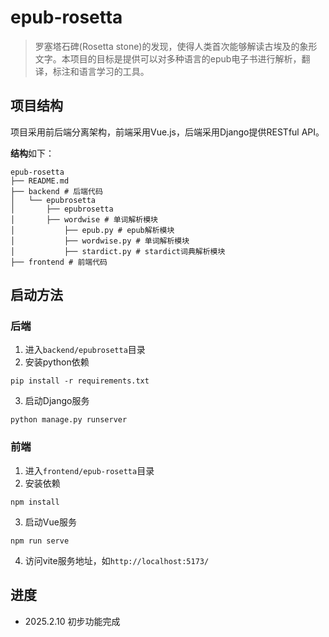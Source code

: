 # epub-rosetta
>罗塞塔石碑(Rosetta stone)的发现，使得人类首次能够解读古埃及的象形文字。本项目的目标是提供可以对多种语言的epub电子书进行解析，翻译，标注和语言学习的工具。

## 项目结构
项目采用前后端分离架构，前端采用Vue.js，后端采用Django提供RESTful API。

**结构**如下：
```shell
epub-rosetta
├── README.md
├── backend # 后端代码
│   └── epubrosetta
│       ├── epubrosetta
│       ├── wordwise # 单词解析模块
│           ├── epub.py # epub解析模块 
│           ├── wordwise.py # 单词解析模块
│           ├── stardict.py # stardict词典解析模块 
├── frontend # 前端代码
```


## 启动方法
### 后端
1. 进入`backend/epubrosetta`目录
2. 安装python依赖
```shell
pip install -r requirements.txt
```
3. 启动Django服务
```shell
python manage.py runserver
```

### 前端
1. 进入`frontend/epub-rosetta`目录
2. 安装依赖
```shell
npm install
```
3. 启动Vue服务
```shell
npm run serve
```
4. 访问vite服务地址，如`http://localhost:5173/`


## 进度

- 2025.2.10 初步功能完成

